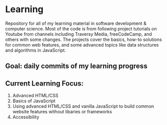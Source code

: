 # Learning

Repository for all of my learning material in software development & computer science. Most of the code is from following project tutorials on Youtube from channels including Traversy Media, freeCodeCamp, and others with some changes. The projects cover the basics, how-to solutions for common web features, and some advanced topics like data structures and algorithms in JavaScript.

## Goal: daily commits of my learning progress

## Current Learning Focus:

1. Advanced HTML/CSS
2. Basics of JavaScript
3. Using advanced HTML/CSS and vanilla JavaScript to build common website features without libaries or frameworks
4. Accessibility

